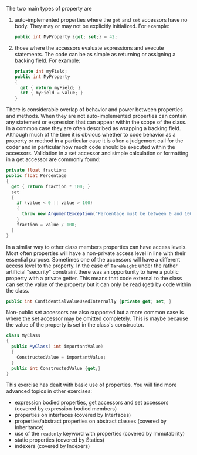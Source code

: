 The two main types of property are

1. auto-implemented properties where the `get` and `set` accessors have no body.
   They may or may not be explicitly initialized. For example:
   ```csharp
   public int MyProperty {get; set;} = 42;
   ```
2. those where the accessors evaluate expressions and execute statements. The code can
   be as simple as returning or assigning a backing field. For example:
   ```csharp
   private int myField;
   public int MyProperty
   {
     get { return myField; }
     set { myField = value; }
   }
   ```

There is considerable overlap of behavior and power between properties and methods.
When they are not auto-implemented properties can contain any statement or expression
that can appear within the scope of the class. In a common case they are often described
as wrapping a backing field.
Although much of the time it is obvious whether to code behavior as a property or method in a particular case it is
often a judgement call for the coder and in particular how much code should be
executed within the accessors. Validation in a set accessor and simple calculation or formatting in a
get accessor are commonly found:

```csharp
private float fraction;
public float Percentage
{
  get { return fraction * 100; }
  set
  {
    if (value < 0 || value > 100)
    {
      throw new ArgumentException("Percentage must be between 0 and 100");
    }
    fraction = value / 100;
  }
}
```

In a similar way to other class members properties can have access levels.
Most often properties will have a non-private access level in line with
their essential purpose. Sometimes one of the accessors will have
a different access level to the property. In the case of `TareWeight`
under the rather artificial "security" constraint there was an opportunity
to have a public property with a private getter. This means that code external
to the class can set the value of the property but it can only be read (get) by code within
the class.

```csharp
public int ConfidentialValueUsedInternally {private get; set; }
```

Non-public set accessors are also supported but a more common case is where
the set accessor may be omitted completely. This is maybe because
the value of the property is set in the class's constructor.

```csharp
class MyClass
{
  public MyClass( int importantValue)
  {
    ConstructedValue = importantValue;
  }
  public int ConstructedValue {get;}
}
```

This exercise has dealt with basic use of properties. You will find more advanced
topics in other exercises:

- expression bodied properties, get accessors and set accessors (covered by expression-bodied members)
- properties on interfaces (covered by Interfaces)
- properties/abstract properties on abstract classes (covered by Inheritance)
- use of the `readonly` keyword with properties (covered by Immutability)
- static properties (covered by Statics)
- indexers (covered by Indexers)
